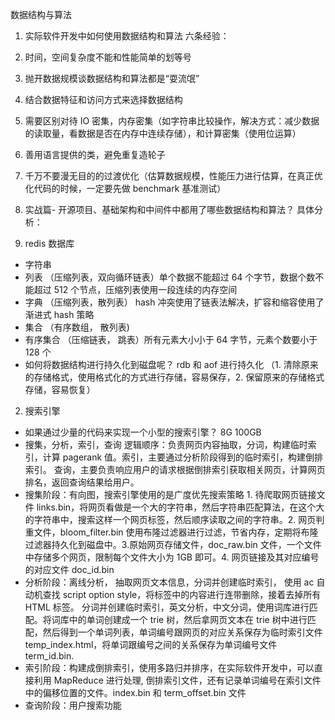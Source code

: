 数据结构与算法

1. 实际软件开发中如何使用数据结构和算法
   六条经验：
1. 时间，空间复杂度不能和性能简单的划等号
1. 抛开数据规模谈数据结构和算法都是“耍流氓”
1. 结合数据特征和访问方式来选择数据结构
1. 需要区别对待 IO 密集，内存密集（如字符串比较操作，解决方式：减少数据的读取量，看数据是否在内存中连续存储），和计算密集（使用位运算）
1. 善用语言提供的类，避免重复造轮子
1. 千万不要漫无目的的过渡优化（估算数据规模，性能压力进行估算，在真正优化代码的时候，一定要先做 benchmark 基准测试）

1. 实战篇- 开源项目、基础架构和中间件中都用了哪些数据结构和算法？
   具体分析：
1. redis 数据库

- 字符串
- 列表 （压缩列表，双向循环链表）单个数据不能超过 64 个字节，数据个数不能超过 512 个节点，压缩列表使用一段连续的内存空间
- 字典 （压缩列表，散列表） hash 冲突使用了链表法解决，扩容和缩容使用了渐进式 hash 策略
- 集合 （有序数组， 散列表)
- 有序集合 （压缩链表， 跳表）所有元素大小小于 64 字节，元素个数要小于 128 个
- 如何将数据结构进行持久化到磁盘呢？ rdb 和 aof 进行持久化
  （1. 清除原来的存储格式，使用格式化的方式进行存储，容易保存，2. 保留原来的存储格式存储，容易恢复）

2. 搜索引擎

- 如果通过少量的代码来实现一个小型的搜索引擎？
  8G 100GB
- 搜集，分析，索引，查询
  逻辑顺序：负责网页内容抽取，分词，构建临时索引，计算 pagerank 值。索引，主要通过分析阶段得到的临时索引，构建倒排索引。
  查询，主要负责响应用户的请求根据倒排索引获取相关网页，计算网页排名，返回查询结果给用户。
- 搜集阶段：有向图，搜索引擎使用的是广度优先搜索策略 1. 待爬取网页链接文件 links.bin，将网页看做是一个大的字符串，然后字符串匹配算法，在这个大的字符串中，搜索<link>这样一个网页标签，然后顺序读取<link></link>之间的字符串。2. 网页判重文件，bloom_filter.bin 使用布隆过滤器进行过滤，节省内存，定期将布隆过滤器持久化到磁盘中。3.原始网页存储文件，doc_raw.bin 文件，一个文件中存储多个网页，限制每个文件大小为 1GB 即可。4. 网页链接及其对应编号的对应文件 doc_id.bin
- 分析阶段：离线分析， 抽取网页文本信息，分词并创建临时索引， 使用 ac 自动机查找 script option style，将标签中的内容进行连带删除，接着去掉所有 HTML 标签。 分词并创建临时索引，英文分析，中文分词，使用词库进行匹配。将词库中的单词创建成一个 trie 树，然后拿网页文本在 trie 树中进行匹配，然后得到一个单词列表，单词编号跟网页的对应关系保存为临时索引文件 temp_index.html，将单词跟编号之间的关系保存为单词编号文件 term_id.bin.
- 索引阶段：构建成倒排索引，使用多路归并排序，在实际软件开发中，可以直接利用 MapReduce 进行处理, 倒排索引文件，还有记录单词编号在索引文件中的偏移位置的文件。index.bin 和 term_offset.bin 文件
- 查询阶段：用户搜索功能
